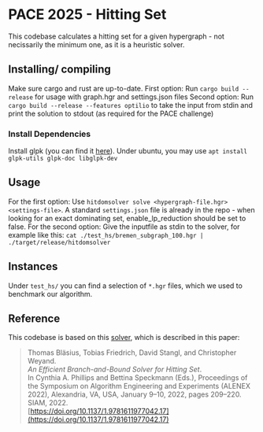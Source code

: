 # PACE 2025 - Hitting Set
This codebase calculates a hitting set for a given hypergraph - not necissarily the minimum one, as it is a heuristic solver.

## Installing/ compiling
Make sure cargo and rust are up-to-date.
First option: Run `cargo build --release` for usage with graph.hgr and settings.json files
Second option: Run `cargo build --release --features optilio` to take the input from stdin and print the solution to stdout (as required for the PACE challenge)

### Install Dependencies
Install glpk (you can find it [here](https://www.gnu.org/software/glpk/)). Under ubuntu, you may use ```apt install glpk-utils glpk-doc libglpk-dev```

## Usage
For the first option: Use `hitdomsolver solve <hypergraph-file.hgr> <settings-file>`. A standard `settings.json` file is already in the repo - when looking for an exact dominating set, enable_lp_reduction should be set to false.
For the second option: Give the inputfile as stdin to the solver, for example like this: `cat ./test_hs/bremen_subgraph_100.hgr | ./target/release/hitdomsolver`

## Instances
Under `test_hs/` you can find a selection of `*.hgr` files, which we used to benchmark our algorithm.

## Reference
This codebase is based on this [solver](https://github.com/Felerius/findminhs), which is described in this paper:
> Thomas Bläsius, Tobias Friedrich, David Stangl, and Christopher Weyand.  
> *An Efficient Branch-and-Bound Solver for Hitting Set*.  
> In Cynthia A. Phillips and Bettina Speckmann (Eds.), Proceedings of the Symposium on Algorithm Engineering and Experiments (ALENEX 2022), Alexandria, VA, USA, January 9–10, 2022, pages 209–220. SIAM, 2022.  
> [https://doi.org/10.1137/1.9781611977042.17](https://doi.org/10.1137/1.9781611977042.17)